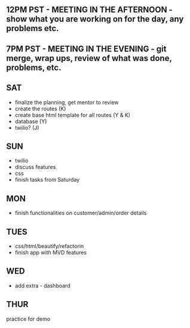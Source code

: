 ## 12PM PST - MEETING IN THE AFTERNOON - show what you are working on for the day, any problems etc. 
## 7PM PST - MEETING IN THE EVENING - git merge, wrap ups, review of what was done, problems, etc.

## SAT
- finalize the planning, get mentor to review
- create the routes (K)
- create base html template for all routes (Y & K)
- database (Y)
- twilio? (J)

## SUN
- twilio
- discuss features
- css
- finish tasks from Saturday

## MON
- finish functionalities on customer/admin/order details

## TUES
- css/html/beautify/refactorin
- finish app with MVD features

## WED
- add extra - dashboard

## THUR
practice for demo
